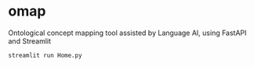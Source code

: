 # omap
Ontological concept mapping tool assisted by Language AI, using FastAPI and Streamlit

```
streamlit run Home.py
```
